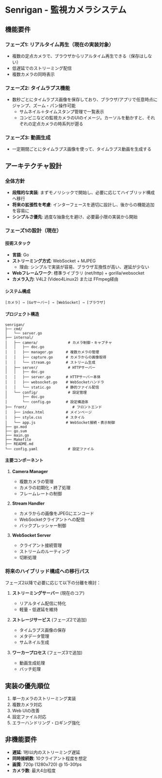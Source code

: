 # Senrigan - 監視カメラシステム

## 機能要件

### フェーズ1: リアルタイム再生（現在の実装対象）
- 複数の定点カメラで、ブラウザからリアルタイム再生できる（保存はしない）
- 低遅延でのストリーミング配信
- 複数カメラの同時表示

### フェーズ2: タイムラプス機能
- 数秒ごとにタイムラプス画像を保存しており、ブラウザ/アプリで任意時点にジャンプ、ズーム・パン操作可能
  - サムネイル＋タイムスタンプ管理で一覧表示
  - コンビニなどの監視カメラのUIのイメージ。カーソルを動かすと、それぞれの定点カメラの時系列が遡る

### フェーズ3: 動画生成
- 一定期間ごとにタイムラプス画像を使って、タイムラプス動画を生成する

## アーキテクチャ設計

### 全体方針
- **段階的な実装**: まずモノリシックで開始し、必要に応じてハイブリッド構成へ移行
- **将来の拡張性を考慮**: インターフェースを適切に設計し、後からの機能追加を容易に
- **シンプルさ優先**: 過度な抽象化を避け、必要最小限の実装から開始

### フェーズ1の設計（現在）

#### 技術スタック
- **言語**: Go
- **ストリーミング方式**: WebSocket + MJPEG
  - 理由: シンプルで実装が容易、ブラウザ互換性が高い、遅延が少ない
- **Webフレームワーク**: 標準ライブラリ (net/http) + gorilla/websocket
- **カメラ入力**: V4L2 (Video4Linux2) または FFmpeg経由

#### システム構成
```
[カメラ] → [Goサーバー] → [WebSocket] → [ブラウザ]
```

#### プロジェクト構造
```
senrigan/
├── cmd/
│   └── server.go
├── internal/
│   ├── camera/              # カメラ制御・キャプチャ
│   │   ├── doc.go
│   │   ├── manager.go      # 複数カメラの管理
│   │   ├── capture.go      # カメラからの画像取得
│   │   └── stream.go       # ストリーム生成
│   ├── server/              # HTTPサーバー
│   │   ├── doc.go
│   │   ├── server.go       # HTTPサーバー本体
│   │   ├── websocket.go    # WebSocketハンドラ
│   │   └── static.go       # 静的ファイル配信
│   └── config/              # 設定管理
│       ├── doc.go
│       └── config.go       # 設定構造体
├── front/                     # フロントエンド
│   ├── index.html          # メインページ
│   ├── style.css           # スタイル
│   └── app.js              # WebSocket接続・表示制御
├── go.mod
├── go.sum
├── main.go
├── Makefile
├── README.md
└── config.yaml              # 設定ファイル
```

#### 主要コンポーネント

1. **Camera Manager**
   - 複数カメラの管理
   - カメラの初期化・終了処理
   - フレームレートの制御

2. **Stream Handler**
   - カメラからの画像をJPEGにエンコード
   - WebSocketクライアントへの配信
   - バックプレッシャー制御

3. **WebSocket Server**
   - クライアント接続管理
   - ストリームのルーティング
   - 切断処理

### 将来のハイブリッド構成への移行パス

フェーズ2以降で必要に応じて以下の分離を検討：

1. **ストリーミングサーバー** (現在のコア)
   - リアルタイム配信に特化
   - 軽量・低遅延を維持

2. **ストレージサービス** (フェーズ2で追加)
   - タイムラプス画像の保存
   - メタデータ管理
   - サムネイル生成

3. **ワーカープロセス** (フェーズ3で追加)
   - 動画生成処理
   - バッチ処理

## 実装の優先順位

1. 単一カメラのストリーミング実装
2. 複数カメラ対応
3. Web UIの改善
4. 設定ファイル対応
5. エラーハンドリング・ロギング強化

## 非機能要件

- **遅延**: 1秒以内のストリーミング遅延
- **同時接続数**: 10クライアント程度を想定
- **画質**: 720p (1280x720) @ 15-30fps
- **カメラ数**: 最大4台程度
